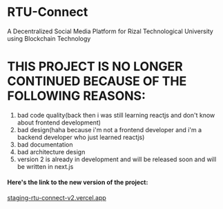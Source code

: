 # RTU-Connect
A Decentralized Social Media Platform for Rizal Technological University using Blockchain Technology

# THIS PROJECT IS NO LONGER CONTINUED BECAUSE OF THE FOLLOWING REASONS:
1. bad code quality(back then i was still learning reactjs and don't know about frontend development)
2. bad design(haha because i'm not a frontend developer and i'm a backend developer who just learned reactjs)
3. bad documentation
4. bad architecture design
5. version 2 is already in development and will be released soon and will be written in next.js 


#### Here's the link to the new version of the project:
[staging-rtu-connect-v2.vercel.app](https://staging-rtu-connect-v2.vercel.app/)
